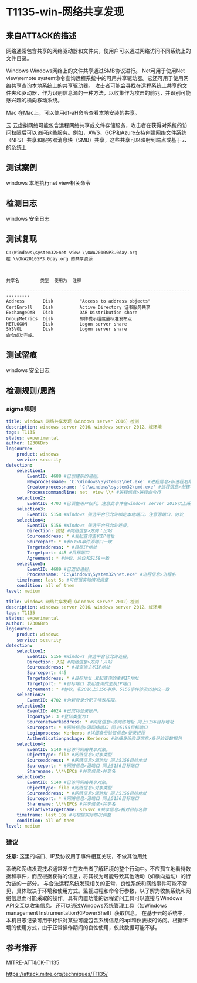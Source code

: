 # T1135-win-网络共享发现

## 来自ATT&CK的描述

网络通常包含共享的网络驱动器和文件夹，使用户可以通过网络访问不同系统上的文件目录。

Windows
Windows网络上的文件共享通过SMB协议进行。
Net可用于使用Net view\remote system命令查询远程系统中的可用共享驱动器。它还可用于使用网络共享查询本地系统上的共享驱动器。
攻击者可能会寻找在远程系统上共享的文件夹和驱动器，作为识别信息源的一种方法，以收集作为攻击的前兆，并识别可能感兴趣的横向移动系统。

Mac
在Mac上，可以使用df-aH命令查看本地安装的共享。

云
云虚拟网络可能包含远程网络共享或文件存储服务，攻击者在获得对系统的访问权限后可以访问这些服务。例如，AWS、GCP和Azure支持创建网络文件系统（NFS）共享和服务器消息块（SMB）共享，这些共享可以映射到端点或基于云的系统上

## 测试案例

windows 本地执行net view相关命令

## 检测日志

windows 安全日志

## 测试复现

```dos
C:\Windows\system32>net view \\OWA2010SP3.0day.org
在 \\OWA2010SP3.0day.org 的共享资源



共享名        类型  使用为  注释

-------------------------------------------------------------------------------
Address       Disk          "Access to address objects"
CertEnroll    Disk          Active Directory 证书服务共享
ExchangeOAB   Disk          OAB Distribution share
GroupMetrics  Disk          邮件提示组度量标准发布点
NETLOGON      Disk          Logon server share
SYSVOL        Disk          Logon server share
命令成功完成。
```

## 测试留痕

windows 安全日志

## 检测规则/思路

### sigma规则

```yml
title: windows 网络共享发现（windows server 2016）检测
description: windows server 2016、windows server 2012、域环境
tags: T1135
status: experimental
author: 12306Bro
logsource:
    product: windows
    service: security
detection:
    selection1:
        EventID: 4688 #已创建新的进程。
        Newprocessname: 'C:\Windows\System32\net.exe' #进程信息>新进程名称
        Creatorprocessname: 'C:\windows\system32\cmd.exe' #进程信息>创建者进程名称
        Processcommandline: net  view \\* #进程信息>进程命令行
    selection2:
        EventID: 4703 #已调整用户权利。注意此事件在windows server 2016以上系统启用
    selection3:
        EventID: 5158 #Windows 筛选平台已允许绑定本地端口。注意源端口、协议
    selection4:
        EventID: 5156 #Windows 筛选平台已允许连接。
        Direction: 出站 #网络信息>方向：出站
        Sourceaddress: * #发起查询主机IP地址
        Sourceport: * #和5158事件源端口一致
        Targetaddress: * #目标IP地址
        Targetport: 445 #目标端口
        Agreement: * #协议，协议和5158一致
    selection5:
        EventID: 4689 #已退出进程。
        Processname: 'C:\Windows\System32\net.exe' #进程信息>进程名
    timeframe: last 5s #可根据实际情况调整
    condition: all of them
level: medium
```

```yml
title: windows 网络共享发现（windows server 2012）检测
description: windows server 2016、windows server 2012、域环境
tags: T1135
status: experimental
author: 12306Bro
logsource:
    product: windows
    service: security
detection:
    selection1:
        EventID: 5156 #Windows 筛选平台已允许连接。
        Direction: 入站 #网络信息>方向：入站
        Sourceaddress: * #被查询主机IP地址
        Sourceport: 445
        Targetaddress: * #目标地址 发起查询的主机IP地址
        Targetport: * #目标端口 发起查询的主机IP端口
        Agreement: * #协议，和2016上5156事件、5158事件涉及的协议一致
    selection2:
        EventID: 4702 #为新登录分配了特殊权限。
    selection3:
        EventID: 4624 #已成功登录帐户。
        logontype: 3 #登陆类型为3
        Sourcenetworkaddress: * #网络信息>源网络地址 同上5156目标地址
        Sourceport: * #网络信息>源网络端口 同上5156目标端口
        Loginprocess: Kerberos #详细身份验证信息>登录进程
        Authenticationpackage: Kerberos #详细身份验证信息>身份验证数据包
    selection4:
        EventID: 5140 #已访问网络共享对象。
        Objecttype: file #网络信息>对象类型
        Sourceaddress: * #网络信息>源地址 同上5156目标地址
        Sourceport: * #网络信息>源端口 同上5156目标端口
        Sharename: \\*\IPC$ #共享信息>共享名
    selection5:
        EventID: 5140 #已访问网络共享对象。
        Objecttype: file #网络信息>对象类型
        Sourceaddress: * #网络信息>源地址 同上5156目标地址
        Sourceport: * #网络信息>源端口 同上5156目标端口
        Sharename: \\*\IPC$ #共享信息>共享名
        Relativetargetname: srvsvc #共享信息>相对目标名称
    timeframe: last 10s #可根据实际情况调整
    condition: all of them
level: medium
```

### 建议

**注意:** 这里的端口、IP及协议用于事件相互关联，不做其他用处

系统和网络发现技术通常发生在攻击者了解环境的整个行动中。不应孤立地看待数据和事件，而应根据获得的信息，将其视为可能导致其他活动（如横向运动）的行为链的一部分。
与合法远程系统发现相关的正常、良性系统和网络事件可能不常见，具体取决于环境和使用方式。监视进程和命令行参数，以了解为收集系统和网络信息而可能采取的操作。具有内置功能的远程访问工具可以直接与Windows API交互以收集信息。还可以通过Windows系统管理工具（如Windows management Instrumentation和PowerShell）获取信息。
在基于云的系统中，本机日志记录可用于标识对某些可能包含系统信息的api和仪表板的访问。根据环境的使用方式，由于正常操作期间的良性使用，仅此数据可能不够。

## 参考推荐

MITRE-ATT&CK-T1135

<https://attack.mitre.org/techniques/T1135/>

